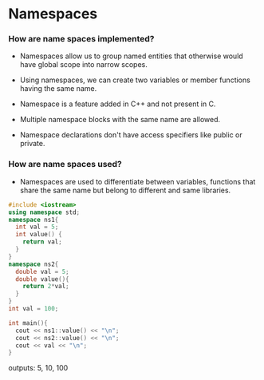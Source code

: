 # Namespaces

### How are name spaces implemented?
* Namespaces allow us to group named entities that otherwise would have global scope into narrow scopes.

* Using namespaces, we can create two variables or member functions having the same name.

* Namespace is a feature added in C++ and not present in C.

* Multiple namespace blocks with the same name are allowed.

* Namespace declarations don't have access specifiers like public or private.

### How are name spaces used?

* Namespaces are used to differentiate between variables, functions that share the same name but belong to different and same libraries.

```C++
#include <iostream>
using namespace std;
namespace ns1{
  int val = 5;
  int value() {
    return val;
  }
}
namespace ns2{
  double val = 5;
  double value(){
    return 2*val;
  }
}
int val = 100;

int main(){
  cout << ns1::value() << "\n";
  cout << ns2::value() << "\n";
  cout << val << "\n";
}
```
outputs: 5, 10, 100
